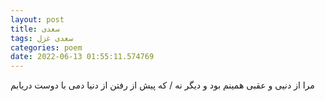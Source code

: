 ```yaml
---
layout: post
title: سعدی
tags: سعدی غزل
categories: poem
date: 2022-06-13 01:55:11.574769
---
```


مرا از دنیی و عقبی همینم بود و دیگر نه / که پیش از رفتن از دنیا دمی با دوست دریابم